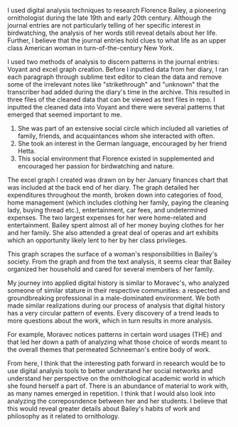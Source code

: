 I used digital analysis techniques to research Florence Bailey, a pioneering ornithologist during the late 19th and early 20th century. 
Although the journal entries are not particularly telling of her specific interest in birdwatching, the analysis of her words still reveal details about her life. 
Further, I believe that the journal entries hold clues to what life as an upper class American woman in turn-of-the-century New York. 

I used two methods of analysis to discern patterns in the journal entries: Voyant and excel graph creation. 
Before I inputted data from her diary, I ran each paragraph through sublime text editor to clean the data and remove some of the irrelevant notes like "strikethrough" and "unknown" that the transcriber had added during the diary's time in the archive.
This resulted in three files of the cleaned data that can be viewed as text files in repo. 
I inputted the cleaned data into Voyant and there were several patterns that emerged that seemed important to me. 
1. She was part of an extensive social circle which included all varieties of family, friends, and acquaintances whom she interacted with often. 
2. She took an interest in the German language, encouraged by her friend Hetta. 
3. This social environment that Florence existed in supplemented and encouraged her passion for birdwatching and nature. 

The excel graph I created was drawn on by her January finances chart that was included at the back end of her diary. 
The graph detailed her expenditures throughout the month, broken down into categories of food, home management (which includes clothing her family, paying the cleaning lady, buying thread etc.), entertainment, car fees, and undetermined expenses. 
The two largest expenses for her were home-related and entertainment. 
Bailey spent almost all of her money buying clothes for her and her family.
She also attended a great deal of operas and art exhibits which an opportunity likely lent to her by her class privileges. 

This graph scrapes the surface of a woman's responsibilities in Bailey's society. From the graph and from the text analysis, it seems clear that Bailey organized her household and cared for several members of her family. 

My journey into applied digital history is similar to Moravec's, who analyzed someone of similar stature in their respective communities: a respected and groundbreaking professional in a male-dominated environment. We both made similar realizations during our process of analysis that digital history has a very circular pattern of events. Every discovery of a trend leads to more questions about the work, which in turn results in more analysis. 

For example, Moravec notices patterns in certain word usages (THE) and that led her down a path of analyzing what those choice of words meant to the overall themes that permeated Schneeman's entire body of work. 

From here, I think that the interesting path forward in research would be to use digital analysis tools to better understand her social networks and understand her perspective on the ornithological academic world in which she found herself a part of. There is an abundance of material to work with, as many names emerged in repetition. 
I think that I would also look into analyzing the correposndence between her and her students. I believe that this would reveal greater details about Bailey's habits of work and philosophy as it related to ornithology. 


